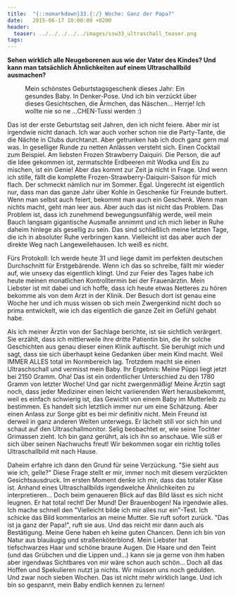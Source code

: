 ```yaml
---
title:  "{::nomarkdown}33.{:/} Woche: Ganz der Papa?"
date:   2015-06-17 10:00:00 +0200
header:
  teaser: ../../../../../images/ssw33_ultraschall_teaser.png
tags:
---
```

**Sehen wirklich alle Neugeborenen aus wie der Vater des Kindes? Und kann man tatsächlich Ähnlichkeiten auf einem Ultraschallbild ausmachen?**

<figure>
  <img src="../../../../../images/ssw33_ultraschall.jpg" alt="">
  <figcaption>Mein schönstes Geburtstagsgeschenk dieses Jahr: Ein gesundes Baby. In Denker-Pose. Und ich bin verzückt über dieses Gesichtschen, die Ärmchen, das Näschen... Herrje! Ich wollte nie so ne ...CHEN-Tussi werden :)</figcaption>
</figure>

Das ist der erste Geburtstag seit Jahren, den ich nicht feiere. Aber mir ist irgendwie nicht danach. Ich war auch vorher schon nie die Party-Tante, die die Nächte in Clubs durchtanzt. Aber getrunken hab ich doch ganz gern mal was. In geselliger Runde zu netten Anlässen versteht sich. Einen Cocktail zum Beispiel. Am liebsten Frozen Strawberry Daiquiri. Die Person, die auf die Idee gekommen ist, zermatschte Erdbeeren mit Wodka und Eis zu mischen, ist ein Genie! Aber das kommt zur Zeit ja nicht in Frage. Und wenn ich stille, fällt die komplette Frozen-Strawberry-Daiquiri-Saison für mich flach. Der schmeckt nämlich nur im Sommer. Egal. Ungerecht ist eigentlich nur, dass man das ganze Jahr über Kohle in Geschenke für Freunde buttert. Wenn man selbst auch feiert, bekommt man auch ein Geschenk. Wenn man nichts macht, geht man leer aus. Aber auch das ist nicht das Problem. Das Problem ist, dass ich zunehmend bewegungsunfähig werde, weil mein Bauch langsam gigantische Ausmaße annimmt und ich mich lieber in Ruhe daheim hinlege als gesellig zu sein. Das sind schließlich meine letzten Tage, die ich in absoluter Ruhe verbringen kann. Vielleicht ist das aber auch der direkte Weg nach Langeweilehausen. Ich weiß es nicht.

Fürs Protokoll: Ich werde heute 31 und liege damit im perfekten deutschen Durchschnitt für Erstgebärende. Wenn ich das so schreibe, fällt mir wieder auf, wie unsexy das eigentlich klingt. Und zur Feier des Tages habe ich heute meinen monatlichen Kontrolltermin bei der Frauenärztin. Mein Liebster ist mit dabei und ich hoffe, dass ich heute etwas Netteres zu hören bekomme als von dem Arzt in der Klinik. Der Besuch dort ist genau eine Woche her und ich muss wissen ob sich mein Zwergenkind nicht doch so prima entwickelt, wie ich das eigentlich die ganze Zeit im Gefühl gehabt habe.

Als ich meiner Ärztin von der Sachlage berichte, ist sie sichtlich verärgert. Sie erzählt, dass ich mittlerweile ihre dritte Patientin bin, die ihr solche Geschichten aus genau dieser einen Klinik auftischt. Sie beruhigt mich und sagt, dass sie sich überhaupt keine Gedanken über mein Kind macht. Weil IMMER ALLES total im Normbereich lag. Trotzdem macht sie einen Ultraschschall und vermisst mein Baby. Ihr Ergebnis: Meine Püppi liegt jetzt bei 2150 Gramm. Oha! Das ist ein ordentlicher Unterschied zu den 1780 Gramm von letzter Woche! Und gar nicht zwergenmäßig! Meine Ärztin sagt noch, dass jeder Mediziner einen leicht variierenden Wert herausbekommt, weil es einfach schwierig ist, das Gewicht von einem Baby im Mutterleib zu bestimmen. Es handelt sich letztlich immer nur um eine Schätzung. Aber einen Anlass zur Sorge gibt es bei mir definitiv nicht. Mein Freund ist derweil in ganz anderen Welten unterwegs. Er lächelt still vor sich hin und schaut auf den Ultraschallmonitor. Selig beobachtet er, wie seine Tochter Grimassen zieht. Ich bin ganz gerührt, als ich ihn so anschaue. Wie süß er sich über seinen Nachwuchs freut! Wir bekommen sogar ein richtig tolles Ultraschallbild mit nach Hause.

Daheim erfahre ich dann den Grund für seine Verzückung. "Sie sieht aus wie ich, gelle?" Diese Frage stellt er mir, immer noch mit diesem verzückten Gesichtsausdruck. Im ersten Moment denke ich mir, dass das totaler Käse ist. Anhand eines Ultraschallbilds irgendwelche Ähnlichkeiten zu interpretieren... Doch beim genaueren Blick auf das Bild lässt es sich nicht leugnen. Er hat total recht! Der Mund! Der Brauenbogen! Na irgendwie alles. Ich mache schnell den "Vielleicht bilde ich mir alles nur ein"-Test. Ich schicke das Bild kommentarlos an meine Mutter. Sie ruft sofort zurück. "Das ist ja ganz der Papa!", ruft sie aus. Und das reicht mir dann auch als Bestätigung. Meine Gene haben eh keine guten Chancen. Denn ich bin von Natur aus blauäugig und straßenköterblond. Mein Liebster hat tiefschwarzes Haar und schöne braune Augen. Die Haare und den Teint (und das Grübchen und die Lippen und...) kann sie ja gerne von ihm haben aber irgendwas Sichtbares von mir wäre schon auch schön... Doch all das Hoffen und Spekulieren nutzt ja nichts. Wir müssen uns noch gedulden. Und zwar noch sieben Wochen. Das ist nicht mehr wirklich lange. Und ich bin so gespannt, mein Baby endlich kennen zu lernen!